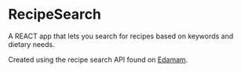 # RecipeSearch
A REACT app that lets you search for recipes based on keywords and dietary needs. 

Created using the recipe search API found on [Edamam](https://www.edamam.com/).
